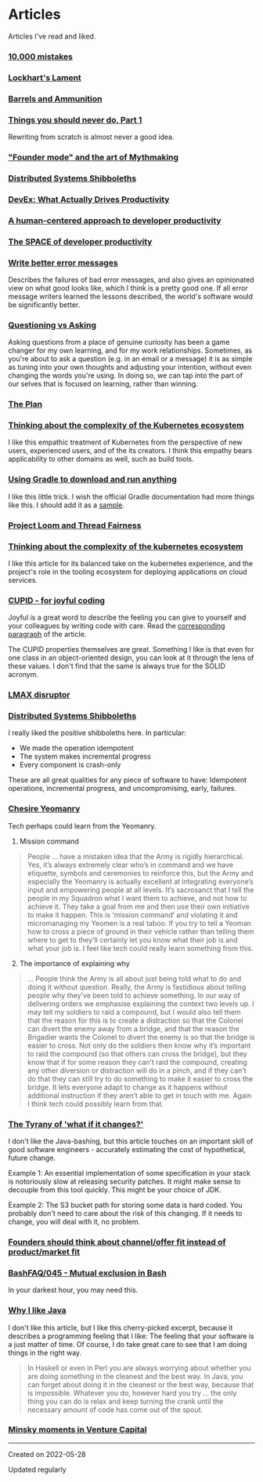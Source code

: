 # Articles

Articles I've read and liked.

### [10,000 mistakes](http://www.thecodelesscode.com/case/100)

### [Lockhart's Lament](https://worrydream.com/refs/Lockhart_2002_-_A_Mathematician's_Lament.pdf)

### [Barrels and Ammunition](https://www.conordewey.com/blog/barrels-and-ammunition/)

### [Things you should never do, Part 1](https://www.joelonsoftware.com/2000/04/06/things-you-should-never-do-part-i/)

Rewriting from scratch is almost never a good idea.

### ["Founder mode" and the art of Mythmaking](https://charity.wtf/2024/12/17/founder-mode-and-the-art-of-mythmaking/)

### [Distributed Systems Shibboleths](https://jolynch.github.io/posts/distsys_shibboleths/)

### [DevEx: What Actually Drives Productivity](https://queue.acm.org/detail.cfm?id=3595878)

### [A human-centered approach to developer productivity](https://ieeexplore.ieee.org/ielx7/52/9994072/09994260.pdf)

### [The SPACE of developer productivity](https://queue.acm.org/detail.cfm?id=3454124)

### [Write better error messages](https://wix-ux.com/when-life-gives-you-lemons-write-better-error-messages-46c5223e1a2f)

Describes the failures of bad error messages, and also gives an opinionated view on what good looks like, which I think is a pretty good one. If all error message writers learned the lessons described, the world's software would be significantly better.

### [Questioning vs Asking](https://candost.blog/questioning-vs-asking/)

Asking questions from a place of genuine curiosity has been a game changer for my own learning, and for my work relationships. Sometimes, as you're about to ask a question (e.g. in an email or a message) it is as simple as tuning into your own thoughts and adjusting your intention, without even changing the words you're using. In doing so, we can tap into the part of our selves that is focused on learning, rather than winning.

### [The Plan](https://web.mnstate.edu/alm/humor/ThePlan.htm)

### [Thinking about the complexity of the Kubernetes ecosystem](https://erkanerol.github.io/post/complexity-of-kubernetes/)

I like this empathic treatment of Kubernetes from the perspective of new users, experienced users, and of the its creators. I think this empathy bears applicability to other domains as well, such as build tools.

### [Using Gradle to download and run anything](https://jonnyzzz.com/blog/2016/03/06/gradle-all-maven-runner/)

I like this little trick. I wish the official Gradle documentation had more things like this. I should add it as a [sample](https://docs.gradle.org/current/samples/index.html).

### [Project Loom and Thread Fairness](https://www.morling.dev/blog/loom-and-thread-fairness/)

### [Thinking about the complexity of the kubernetes ecosystem](https://erkanerol.github.io/post/complexity-of-kubernetes/)

I like this article for its balanced take on the kubernetes experience, and the project's role in the tooling ecosystem for deploying applications on cloud services.

### [CUPID - for joyful coding](https://dannorth.net/2022/02/10/cupid-for-joyful-coding/)

Joyful is a great word to describe the feeling you can give to yourself and your colleagues by writing code with care. Read the [corresponding paragraph](https://dannorth.net/2022/02/10/cupid-for-joyful-coding/#joyful-software) of the article.

The CUPID properties themselves are great. Something I like is that even for one class in an object-oriented design, you can look at it through the lens of these values. I don't find that the same is always true for the SOLID acronym.

### [LMAX disruptor](https://lmax-exchange.github.io/disruptor/disruptor.html)

### [Distributed Systems Shibboleths](https://jolynch.github.io/posts/distsys_shibboleths/)

I really liked the positive shibboleths here. In particular:

- We made the operation idempotent
- The system makes incremental progress
- Every component is crash-only

These are all great qualities for any piece of software to have: Idempotent operations, incremental progress, and uncompromising, early, failures.

### [Chesire Yeomanry](https://chrisseaton.com/army/)

Tech perhaps could learn from the Yeomanry.

1. Mission command

> People ... have a mistaken idea that the Army is rigidly hierarchical. Yes, it’s always extremely clear who’s in command and we have etiquette, symbols and ceremonies to reinforce this, but the Army and especially the Yeomanry is actually excellent at integrating everyone’s input and empowering people at all levels. It’s sacrosanct that I tell the people in my Squadron what I want them to achieve, and not how to achieve it. They take a goal from me and then use their own initiative to make it happen. This is ‘mission command’ and violating it and micromanaging my Yeomen is a real taboo. If you try to tell a Yeoman how to cross a piece of ground in their vehicle rather than telling them where to get to they’ll certainly let you know what their job is and what your job is. I feel like tech could really learn something from this.

2. The importance of explaining why

> ... People think the Army is all about just being told what to do and doing it without question. Really, the Army is fastidious about telling people why they’ve been told to achieve something. In our way of delivering orders we emphasise explaining the context two levels up. I may tell my soldiers to raid a compound, but I would also tell them that the reason for this is to create a distraction so that the Colonel can divert the enemy away from a bridge, and that the reason the Brigadier wants the Colonel to divert the enemy is so that the bridge is easier to cross. Not only do the soldiers then know why it’s important to raid the compound (so that others can cross the bridge), but they know that if for some reason they can’t raid the compound, creating any other diversion or distraction will do in a pinch, and if they can’t do that they can still try to do something to make it easier to cross the bridge. It lets everyone adapt to change as it happens without additional instruction if they aren’t able to get in touch with me. Again I think tech could possibly learn from that.

### [The Tyrany of 'what if it changes?'](https://chriskiehl.com/article/the-tyranny-of-what-if-it-changes)

I don't like the Java-bashing, but this article touches on an important skill of good software engineers - accurately estimating the cost of hypothetical, future change.

Example 1: An essential implementation of some specification in your stack is notoriously slow at releasing security patches. It might make sense to decouple from this tool quickly. This might be your choice of JDK.

Example 2: The S3 bucket path for storing some data is hard coded. You probably don't need to care about the risk of this changing. If it needs to change, you will deal with it, no problem.

### [Founders should think about channel/offer fit instead of product/market fit](https://jakobgreenfeld.com/channel-offer-fit)

### [BashFAQ/045 - Mutual exclusion in Bash](http://mywiki.wooledge.org/BashFAQ/045)

In your darkest hour, you may need this.

### [Why I like Java](https://blog.plover.com/prog/Java.html)

I don't like this article, but I like this cherry-picked excerpt, because it describes a programming feeling that I like: The feeling that your software is a just matter of time. Of course, I do take great care to see that I am doing things in the right way.

>  In Haskell or even in Perl you are always worrying about whether you are doing something in the cleanest and the best way. In Java, you can forget about doing it in the cleanest or the best way, because that is impossible. Whatever you do, however hard you try ... the only thing you can do is relax and keep turning the crank until the necessary amount of code has come out of the spout.

### [Minsky moments in Venture Capital](https://pivotal.substack.com/p/minsky-moments-in-venture-capital?utm_source=url)

---
Created on 2022-05-28

Updated regularly
